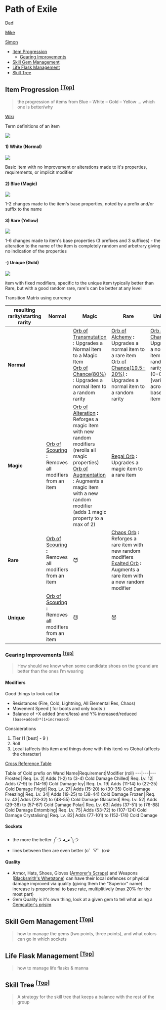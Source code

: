 # Path of Exile

[Dad](/LemansTwoFour.html)

[Mike](/LycosRanger.html)

[Simon](/AcePlayerBing.html)

* [Item Progression](#item-progression-top)
  * [Gearing Improvements](#gearing-improvements-top)
* [Skill Gem Management](#skill-gem-management-top)
* [Life Flask Management](#life-flask-management-top)
* [Skill Tree](#skill-tree-top)

## Item Progression <sup>[\[Top\]](#path-of-exile)</sup>
>  the progression of items from Blue – White – Gold – Yellow … which one is better/why

[Wiki](https://pathofexile.gamepedia.com/Rarity)

Term definitions of an item

![](/Item%20Breakdown.png)


#### 1) White (Normal)
![](/Normal.png)

Basic Item with no Improvement or alterations made to it's properties, requirements, or implicit modifier

#### 2) Blue (Magic)
![](/Magic.png)

1-2 changes made to the item's base properties, noted by a prefix and/or suffix to the name

#### 3) Rare (Yellow)
![](/Rare.png)

1-6 changes made to item's base properties (3 prefixes and 3 suffixes) - the alteration to the name of the item is completely random and arbetrary giving no indication of the properties

#### -) Unique (Gold)
![](/Unique.png)

item with fixed modifiers, specific to the unique item typically better than Rare, but with a good random rare, rare's can be better at any level

Transition Matrix using currency

resulting rarity/starting rarity |Normal | Magic | Rare | Unique
---|---|---|---|---
**Normal** | | [Orb of Transmutation](https://pathofexile.gamepedia.com/Orb_of_Transmutation) **:** Upgrades a Normal item to a Magic Item<br>[Orb of Chance(80%)](https://pathofexile.gamepedia.com/Orb_of_Chance) **:** Upgrades a normal item to a random rarity|[Orb of Alchemy](https://pathofexile.gamepedia.com/Orb_of_Alchemy) **:** Upgrades a normal item to a rare item<br>[Orb of Chance(19.5-20%)](https://pathofexile.gamepedia.com/Orb_of_Chance) **:** Upgrades a normal item to a random rarity| [Orb of Chance](https://pathofexile.gamepedia.com/Orb_of_Chance) **:** Upgrades a normal item to a random rarity<br>(0-0.5%[varies across base items])
**Magic** | [Orb of Scouring](https://pathofexile.gamepedia.com/Orb_of_Scouring) **:** Removes all modifiers from an item | [Orb of Alteration](https://pathofexile.gamepedia.com/Orb_of_Alteration) **:** Reforges a magic item with new random modifiers (rerolls all magic properties) <br>[Orb of Augmentation](https://pathofexile.gamepedia.com/Orb_of_Augmentation) **:** Augments a magic item with a new random modifier (adds 1 magic property to a max of 2)| [Regal Orb](https://pathofexile.gamepedia.com/Regal_Orb) **:** Upgrades a magic item to a rare item
**Rare** | [Orb of Scouring](https://pathofexile.gamepedia.com/Orb_of_Scouring) **:** Removes all modifiers from an item | :smiling_imp: | [Chaos Orb](https://pathofexile.gamepedia.com/Chaos_Orb) **:** Reforges a rare item with new random modifiers<br>[Exalted Orb](https://pathofexile.gamepedia.com/Exalted_Orb) **:** Augments a rare item with a new random modifier
**Unique**| [Orb of Scouring](https://pathofexile.gamepedia.com/Orb_of_Scouring) **:** Removes all modifiers from an item | :smiling_imp: |:smiling_imp: |
### Gearing Improvements <sup>[\[Top\]](#path-of-exile)</sup>
>	How should we know when some candidate shoes on the ground are better than the ones I’m wearing

#### Modifiers

Good things to look out for 
* Resistances (Fire, Cold, Lightning, All Elemental Res, Chaos)
* Movement Speed ( for boots and only boots )
* Balance of +X added (more/less) and Y% increased/reduced `(base+added)*(1+increased)`

Considerations
1) Tier (1 [best] - 9 )
2) Roll 
3) Local (affects this item and things done with this item) vs Global (affects the character) 

[Cross Reference Table](https://pathofexile.gamepedia.com/List_of_two_handed_mace_modifiers)

Table of Cold prefix on Wand 
Name|Requirement|Modifier (roll)
---|---|---
Frosted|	Req. Lv. 2|	Adds (1-2) to (3-4) Cold Damage
Chilled|	Req. Lv. 12|	Adds (7-9) to (14-16) Cold Damage
Icy|	Req. Lv. 19|	Adds (11-14) to (22-25) Cold Damage
Frigid|	Req. Lv. 27|	Adds (15-20) to (30-35) Cold Damage
Freezing|	Req. Lv. 34|	Adds (19-25) to (38-44) Cold Damage
Frozen|	Req. Lv. 43|	Adds (23-32) to (48-55) Cold Damage
Glaciated|	Req. Lv. 52|	Adds (29-38) to (57-67) Cold Damage
Polar|	Req. Lv. 63|	Adds (37-51) to (76-88) Cold Damage
Entombing|	Req. Lv. 75|	Adds (53-72) to (107-124) Cold Damage
Crystalising|	Req. Lv. 82|	Adds (77-101) to (152-174) Cold Damage

#### Sockets

* the more the better ༼ つ ◕_◕ ༽つ
* lines between then are even better (o゜▽゜)o☆

#### Quality 

* Armor, Hats, Shoes, Gloves ([Armorer's Scraps](https://pathofexile.gamepedia.com/Armourer%27s_Scrap)) and Weapons ([Blacksmith's Whetstone](https://pathofexile.gamepedia.com/Blacksmith%27s_Whetstone)) can have their local defences or physical damage improved via quality (giving them the "Superior" name) increase is proportional to base rate, multiplitively (max 20% for the most part)
* Gem Quality is it's own thing, look at a given gem to tell what using a [Gemcutter's prisim](https://pathofexile.gamepedia.com/Gemcutter%27s_Prism)

## Skill Gem Management <sup>[\[Top\]](#path-of-exile)</sup>
> how to manage the gems (two points, three points), and what colors can go in which sockets


## Life Flask Management <sup>[\[Top\]](#path-of-exile)</sup>
>	how to manage life flasks & manna

## Skill Tree <sup>[\[Top\]](#path-of-exile)</sub>
>	A strategy for the skill tree that keeps a balance with the rest of the group







